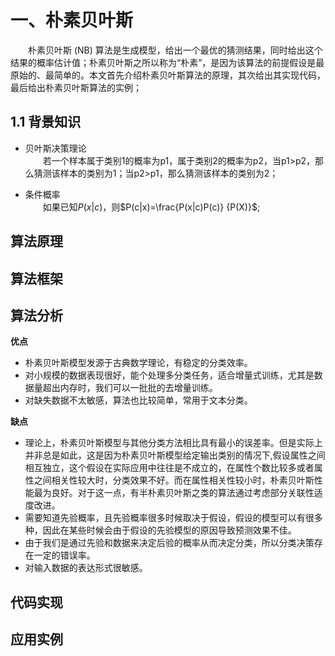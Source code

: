 <script type="text/javascript" src="http://cdn.mathjax.org/mathjax/latest/MathJax.js?config=default"></script>

# 一、朴素贝叶斯
&emsp;&emsp;朴素贝叶斯 (NB) 算法是生成模型，给出一个最优的猜测结果，同时给出这个结果的概率估计值；朴素贝叶斯之所以称为“朴素”，是因为该算法的前提假设是最原始的、最简单的。本文首先介绍朴素贝叶斯算法的原理，其次给出其实现代码，最后给出朴素贝叶斯算法的实例；

## 1.1 背景知识
- 贝叶斯决策理论  
&emsp;&emsp;若一个样本属于类别1的概率为p1，属于类别2的概率为p2，当p1>p2，那么猜测该样本的类别为1；当p2>p1，那么猜测该样本的类别为2；

- 条件概率  
&emsp;&emsp;如果已知$P(x|c)$，则$P(c|x)=\frac{P(x|c)P(c)} {P(X)}$;

## 算法原理

## 算法框架

## 算法分析

**优点**
- 朴素贝叶斯模型发源于古典数学理论，有稳定的分类效率。
- 对小规模的数据表现很好，能个处理多分类任务，适合增量式训练，尤其是数据量超出内存时，我们可以一批批的去增量训练。
- 对缺失数据不太敏感，算法也比较简单，常用于文本分类。

**缺点**
- 理论上，朴素贝叶斯模型与其他分类方法相比具有最小的误差率。但是实际上并非总是如此，这是因为朴素贝叶斯模型给定输出类别的情况下,假设属性之间相互独立，这个假设在实际应用中往往是不成立的，在属性个数比较多或者属性之间相关性较大时，分类效果不好。而在属性相关性较小时，朴素贝叶斯性能最为良好。对于这一点，有半朴素贝叶斯之类的算法通过考虑部分关联性适度改进。
- 需要知道先验概率，且先验概率很多时候取决于假设，假设的模型可以有很多种，因此在某些时候会由于假设的先验模型的原因导致预测效果不佳。
- 由于我们是通过先验和数据来决定后验的概率从而决定分类，所以分类决策存在一定的错误率。
- 对输入数据的表达形式很敏感。



## 代码实现

## 应用实例
